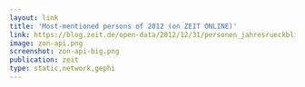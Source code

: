 ```yaml
---
layout: link
title: 'Most-mentioned persons of 2012 (on ZEIT ONLINE)'
link: https://blog.zeit.de/open-data/2012/12/31/personen_jahresrueckblick_2012/
image: zon-api.png
screenshot: zon-api-big.png
publication: zeit
type: static,network,gephi
---
```

